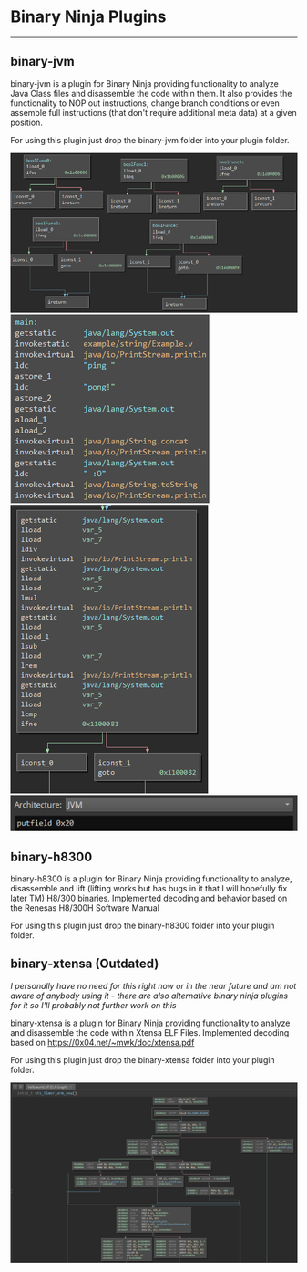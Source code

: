 # Binary Ninja Plugins


----------


## binary-jvm

binary-jvm is a plugin for Binary Ninja providing functionality to analyze Java Class files and disassemble the code within them.
It also provides the functionality to NOP out instructions, change branch conditions or even assemble full instructions (that don't require additional meta data) at a given position.

For using this plugin just drop the binary-jvm folder into your plugin folder.


![boolFunction](/docs/boolFunction.PNG)
![strings](/docs/strings.PNG)
![variables](/docs/variables.PNG)
![patching](/docs/patching.PNG)


## binary-h8300 


binary-h8300 is a plugin for Binary Ninja providing functionality to analyze, disassemble and lift (lifting works but has bugs in it that I will hopefully fix later TM) H8/300 binaries.
Implemented decoding and behavior based on the Renesas H8/300H Software Manual

For using this plugin just drop the binary-h8300 folder into your plugin folder.

## binary-xtensa (Outdated)

*I personally have no need for this right now or in the near future and am not aware of anybody using it - there are also alternative binary ninja plugins for it so I'll probably not further work on this*

binary-xtensa is a plugin for Binary Ninja providing functionality to analyze and disassemble the code within Xtensa ELF Files.
Implemented decoding based on https://0x04.net/~mwk/doc/xtensa.pdf

For using this plugin just drop the binary-xtensa folder into your plugin folder.


![xtensa-graph](/docs/xtensa-graph.png)

